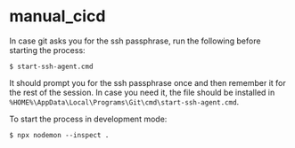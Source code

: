 # manual_cicd

In case git asks you for the ssh passphrase, run the following before starting the process:

    $ start-ssh-agent.cmd

It should prompt you for the ssh passphrase once and then remember it for the rest of the session. In case you need it, the file should be installed in `%HOME%\AppData\Local\Programs\Git\cmd\start-ssh-agent.cmd`.

To start the process in development mode:

    $ npx nodemon --inspect .
